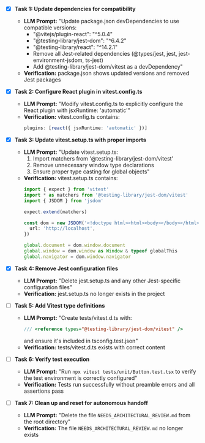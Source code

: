 - [x] **Task 1: Update dependencies for compatibility**
  - **LLM Prompt:** "Update package.json devDependencies to use compatible versions:
    - "@vitejs/plugin-react": "^5.0.4"
    - "@testing-library/jest-dom": "^6.4.2"
    - "@testing-library/react": "^14.2.1"
    - Remove all Jest-related dependencies (@types/jest, jest, jest-environment-jsdom, ts-jest)
    - Add @testing-library/jest-dom/vitest as a devDependency"
  - **Verification:** package.json shows updated versions and removed Jest packages

- [x] **Task 2: Configure React plugin in vitest.config.ts**
  - **LLM Prompt:** "Modify vitest.config.ts to explicitly configure the React plugin with jsxRuntime: 'automatic'"
  - **Verification:** vitest.config.ts contains:
    ```ts
    plugins: [react({ jsxRuntime: 'automatic' })]
    ```

- [x] **Task 3: Update vitest.setup.ts with proper imports**
  - **LLM Prompt:** "Update vitest.setup.ts:
    1. Import matchers from '@testing-library/jest-dom/vitest'
    2. Remove unnecessary window type declarations
    3. Ensure proper type casting for global objects"
  - **Verification:** vitest.setup.ts contains:
    ```ts
    import { expect } from 'vitest'
    import * as matchers from '@testing-library/jest-dom/vitest'
    import { JSDOM } from 'jsdom'
    
    expect.extend(matchers)
    
    const dom = new JSDOM('<!doctype html><html><body></body></html>', {
      url: 'http://localhost',
    })
    
    global.document = dom.window.document
    global.window = dom.window as Window & typeof globalThis
    global.navigator = dom.window.navigator
    ```

- [x] **Task 4: Remove Jest configuration files**
  - **LLM Prompt:** "Delete jest.setup.ts and any other Jest-specific configuration files"
  - **Verification:** jest.setup.ts no longer exists in the project

- [ ] **Task 5: Add Vitest type definitions**
  - **LLM Prompt:** "Create tests/vitest.d.ts with:
    ```ts
    /// <reference types="@testing-library/jest-dom/vitest" />
    ```
    and ensure it's included in tsconfig.test.json"
  - **Verification:** tests/vitest.d.ts exists with correct content

- [ ] **Task 6: Verify test execution**
  - **LLM Prompt:** "Run `npx vitest tests/unit/Button.test.tsx` to verify the test environment is correctly configured"
  - **Verification:** Tests run successfully without preamble errors and all assertions pass

- [ ] **Task 7: Clean up and reset for autonomous handoff**
  - **LLM Prompt:** "Delete the file `NEEDS_ARCHITECTURAL_REVIEW.md` from the root directory"
  - **Verification:** The file `NEEDS_ARCHITECTURAL_REVIEW.md` no longer exists